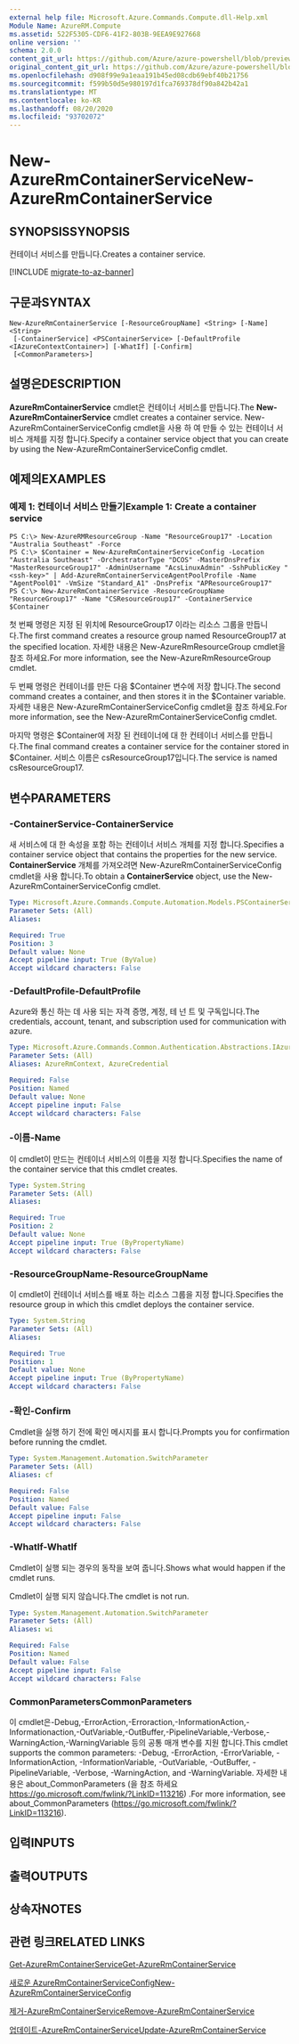 ```yaml
---
external help file: Microsoft.Azure.Commands.Compute.dll-Help.xml
Module Name: AzureRM.Compute
ms.assetid: 522F5305-CDF6-41F2-803B-9EEA9E927668
online version: ''
schema: 2.0.0
content_git_url: https://github.com/Azure/azure-powershell/blob/preview/src/ResourceManager/Compute/Stack/Commands.Compute/help/New-AzureRmContainerService.md
original_content_git_url: https://github.com/Azure/azure-powershell/blob/preview/src/ResourceManager/Compute/Stack/Commands.Compute/help/New-AzureRmContainerService.md
ms.openlocfilehash: d908f99e9a1eaa191b45ed08cdb69ebf40b21756
ms.sourcegitcommit: f599b50d5e980197d1fca769378df90a842b42a1
ms.translationtype: MT
ms.contentlocale: ko-KR
ms.lasthandoff: 08/20/2020
ms.locfileid: "93702072"
---
```

# <span data-ttu-id="cce30-101">New-AzureRmContainerService</span><span class="sxs-lookup"><span data-stu-id="cce30-101">New-AzureRmContainerService</span></span>

## <span data-ttu-id="cce30-102">SYNOPSIS</span><span class="sxs-lookup"><span data-stu-id="cce30-102">SYNOPSIS</span></span>
<span data-ttu-id="cce30-103">컨테이너 서비스를 만듭니다.</span><span class="sxs-lookup"><span data-stu-id="cce30-103">Creates a container service.</span></span>

[!INCLUDE [migrate-to-az-banner](../../includes/migrate-to-az-banner.md)]

## <span data-ttu-id="cce30-104">구문과</span><span class="sxs-lookup"><span data-stu-id="cce30-104">SYNTAX</span></span>

```
New-AzureRmContainerService [-ResourceGroupName] <String> [-Name] <String>
 [-ContainerService] <PSContainerService> [-DefaultProfile <IAzureContextContainer>] [-WhatIf] [-Confirm]
 [<CommonParameters>]
```

## <span data-ttu-id="cce30-105">설명은</span><span class="sxs-lookup"><span data-stu-id="cce30-105">DESCRIPTION</span></span>
<span data-ttu-id="cce30-106">**AzureRmContainerService** cmdlet은 컨테이너 서비스를 만듭니다.</span><span class="sxs-lookup"><span data-stu-id="cce30-106">The **New-AzureRmContainerService** cmdlet creates a container service.</span></span>
<span data-ttu-id="cce30-107">New-AzureRmContainerServiceConfig cmdlet을 사용 하 여 만들 수 있는 컨테이너 서비스 개체를 지정 합니다.</span><span class="sxs-lookup"><span data-stu-id="cce30-107">Specify a container service object that you can create by using the New-AzureRmContainerServiceConfig cmdlet.</span></span>

## <span data-ttu-id="cce30-108">예제의</span><span class="sxs-lookup"><span data-stu-id="cce30-108">EXAMPLES</span></span>

### <span data-ttu-id="cce30-109">예제 1: 컨테이너 서비스 만들기</span><span class="sxs-lookup"><span data-stu-id="cce30-109">Example 1: Create a container service</span></span>
```
PS C:\> New-AzureRMResourceGroup -Name "ResourceGroup17" -Location "Australia Southeast" -Force
PS C:\> $Container = New-AzureRmContainerServiceConfig -Location "Australia Southeast" -OrchestratorType "DCOS" -MasterDnsPrefix "MasterResourceGroup17" -AdminUsername "AcsLinuxAdmin" -SshPublicKey "<ssh-key>" | Add-AzureRmContainerServiceAgentPoolProfile -Name "AgentPool01" -VmSize "Standard_A1" -DnsPrefix "APResourceGroup17"
PS C:\> New-AzureRmContainerService -ResourceGroupName "ResourceGroup17" -Name "CSResourceGroup17" -ContainerService $Container
```

<span data-ttu-id="cce30-110">첫 번째 명령은 지정 된 위치에 ResourceGroup17 이라는 리소스 그룹을 만듭니다.</span><span class="sxs-lookup"><span data-stu-id="cce30-110">The first command creates a resource group named ResourceGroup17 at the specified location.</span></span>
<span data-ttu-id="cce30-111">자세한 내용은 New-AzureRmResourceGroup cmdlet을 참조 하세요.</span><span class="sxs-lookup"><span data-stu-id="cce30-111">For more information, see the New-AzureRmResourceGroup cmdlet.</span></span>

<span data-ttu-id="cce30-112">두 번째 명령은 컨테이너를 만든 다음 $Container 변수에 저장 합니다.</span><span class="sxs-lookup"><span data-stu-id="cce30-112">The second command creates a container, and then stores it in the $Container variable.</span></span>
<span data-ttu-id="cce30-113">자세한 내용은 New-AzureRmContainerServiceConfig cmdlet을 참조 하세요.</span><span class="sxs-lookup"><span data-stu-id="cce30-113">For more information, see the New-AzureRmContainerServiceConfig cmdlet.</span></span>

<span data-ttu-id="cce30-114">마지막 명령은 $Container에 저장 된 컨테이너에 대 한 컨테이너 서비스를 만듭니다.</span><span class="sxs-lookup"><span data-stu-id="cce30-114">The final command creates a container service for the container stored in $Container.</span></span>
<span data-ttu-id="cce30-115">서비스 이름은 csResourceGroup17입니다.</span><span class="sxs-lookup"><span data-stu-id="cce30-115">The service is named csResourceGroup17.</span></span>

## <span data-ttu-id="cce30-116">변수</span><span class="sxs-lookup"><span data-stu-id="cce30-116">PARAMETERS</span></span>

### <span data-ttu-id="cce30-117">-ContainerService</span><span class="sxs-lookup"><span data-stu-id="cce30-117">-ContainerService</span></span>
<span data-ttu-id="cce30-118">새 서비스에 대 한 속성을 포함 하는 컨테이너 서비스 개체를 지정 합니다.</span><span class="sxs-lookup"><span data-stu-id="cce30-118">Specifies a container service object that contains the properties for the new service.</span></span>
<span data-ttu-id="cce30-119">**ContainerService** 개체를 가져오려면 New-AzureRmContainerServiceConfig cmdlet을 사용 합니다.</span><span class="sxs-lookup"><span data-stu-id="cce30-119">To obtain a **ContainerService** object, use the New-AzureRmContainerServiceConfig cmdlet.</span></span>

```yaml
Type: Microsoft.Azure.Commands.Compute.Automation.Models.PSContainerService
Parameter Sets: (All)
Aliases: 

Required: True
Position: 3
Default value: None
Accept pipeline input: True (ByValue)
Accept wildcard characters: False
```

### <span data-ttu-id="cce30-120">-DefaultProfile</span><span class="sxs-lookup"><span data-stu-id="cce30-120">-DefaultProfile</span></span>
<span data-ttu-id="cce30-121">Azure와 통신 하는 데 사용 되는 자격 증명, 계정, 테 넌 트 및 구독입니다.</span><span class="sxs-lookup"><span data-stu-id="cce30-121">The credentials, account, tenant, and subscription used for communication with azure.</span></span>

```yaml
Type: Microsoft.Azure.Commands.Common.Authentication.Abstractions.IAzureContextContainer
Parameter Sets: (All)
Aliases: AzureRmContext, AzureCredential

Required: False
Position: Named
Default value: None
Accept pipeline input: False
Accept wildcard characters: False
```

### <span data-ttu-id="cce30-122">-이름</span><span class="sxs-lookup"><span data-stu-id="cce30-122">-Name</span></span>
<span data-ttu-id="cce30-123">이 cmdlet이 만드는 컨테이너 서비스의 이름을 지정 합니다.</span><span class="sxs-lookup"><span data-stu-id="cce30-123">Specifies the name of the container service that this cmdlet creates.</span></span>

```yaml
Type: System.String
Parameter Sets: (All)
Aliases: 

Required: True
Position: 2
Default value: None
Accept pipeline input: True (ByPropertyName)
Accept wildcard characters: False
```

### <span data-ttu-id="cce30-124">-ResourceGroupName</span><span class="sxs-lookup"><span data-stu-id="cce30-124">-ResourceGroupName</span></span>
<span data-ttu-id="cce30-125">이 cmdlet이 컨테이너 서비스를 배포 하는 리소스 그룹을 지정 합니다.</span><span class="sxs-lookup"><span data-stu-id="cce30-125">Specifies the resource group in which this cmdlet deploys the container service.</span></span>

```yaml
Type: System.String
Parameter Sets: (All)
Aliases: 

Required: True
Position: 1
Default value: None
Accept pipeline input: True (ByPropertyName)
Accept wildcard characters: False
```

### <span data-ttu-id="cce30-126">-확인</span><span class="sxs-lookup"><span data-stu-id="cce30-126">-Confirm</span></span>
<span data-ttu-id="cce30-127">Cmdlet을 실행 하기 전에 확인 메시지를 표시 합니다.</span><span class="sxs-lookup"><span data-stu-id="cce30-127">Prompts you for confirmation before running the cmdlet.</span></span>

```yaml
Type: System.Management.Automation.SwitchParameter
Parameter Sets: (All)
Aliases: cf

Required: False
Position: Named
Default value: False
Accept pipeline input: False
Accept wildcard characters: False
```

### <span data-ttu-id="cce30-128">-WhatIf</span><span class="sxs-lookup"><span data-stu-id="cce30-128">-WhatIf</span></span>
<span data-ttu-id="cce30-129">Cmdlet이 실행 되는 경우의 동작을 보여 줍니다.</span><span class="sxs-lookup"><span data-stu-id="cce30-129">Shows what would happen if the cmdlet runs.</span></span>

<span data-ttu-id="cce30-130">Cmdlet이 실행 되지 않습니다.</span><span class="sxs-lookup"><span data-stu-id="cce30-130">The cmdlet is not run.</span></span>

```yaml
Type: System.Management.Automation.SwitchParameter
Parameter Sets: (All)
Aliases: wi

Required: False
Position: Named
Default value: False
Accept pipeline input: False
Accept wildcard characters: False
```

### <span data-ttu-id="cce30-131">CommonParameters</span><span class="sxs-lookup"><span data-stu-id="cce30-131">CommonParameters</span></span>
<span data-ttu-id="cce30-132">이 cmdlet은-Debug,-ErrorAction,-Erroraction,-InformationAction,-Informationaction,-OutVariable,-OutBuffer,-PipelineVariable,-Verbose,-WarningAction,-WarningVariable 등의 공통 매개 변수를 지원 합니다.</span><span class="sxs-lookup"><span data-stu-id="cce30-132">This cmdlet supports the common parameters: -Debug, -ErrorAction, -ErrorVariable, -InformationAction, -InformationVariable, -OutVariable, -OutBuffer, -PipelineVariable, -Verbose, -WarningAction, and -WarningVariable.</span></span> <span data-ttu-id="cce30-133">자세한 내용은 about_CommonParameters (을 참조 하세요 https://go.microsoft.com/fwlink/?LinkID=113216) .</span><span class="sxs-lookup"><span data-stu-id="cce30-133">For more information, see about_CommonParameters (https://go.microsoft.com/fwlink/?LinkID=113216).</span></span>

## <span data-ttu-id="cce30-134">입력</span><span class="sxs-lookup"><span data-stu-id="cce30-134">INPUTS</span></span>

## <span data-ttu-id="cce30-135">출력</span><span class="sxs-lookup"><span data-stu-id="cce30-135">OUTPUTS</span></span>

## <span data-ttu-id="cce30-136">상속자</span><span class="sxs-lookup"><span data-stu-id="cce30-136">NOTES</span></span>

## <span data-ttu-id="cce30-137">관련 링크</span><span class="sxs-lookup"><span data-stu-id="cce30-137">RELATED LINKS</span></span>

[<span data-ttu-id="cce30-138">Get-AzureRmContainerService</span><span class="sxs-lookup"><span data-stu-id="cce30-138">Get-AzureRmContainerService</span></span>](./Get-AzureRmContainerService.md)

[<span data-ttu-id="cce30-139">새로운 AzureRmContainerServiceConfig</span><span class="sxs-lookup"><span data-stu-id="cce30-139">New-AzureRmContainerServiceConfig</span></span>](./New-AzureRmContainerServiceConfig.md)

[<span data-ttu-id="cce30-140">제거-AzureRmContainerService</span><span class="sxs-lookup"><span data-stu-id="cce30-140">Remove-AzureRmContainerService</span></span>](./Remove-AzureRmContainerService.md)

[<span data-ttu-id="cce30-141">업데이트-AzureRmContainerService</span><span class="sxs-lookup"><span data-stu-id="cce30-141">Update-AzureRmContainerService</span></span>](./Update-AzureRmContainerService.md)


